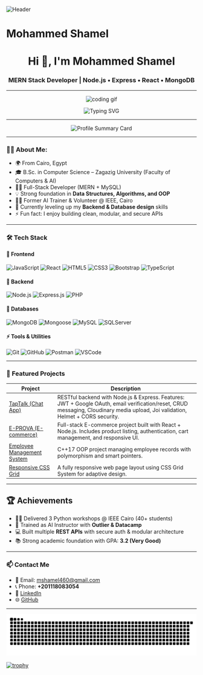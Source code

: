 ![Header](https://capsule-render.vercel.app/api?type=waving&color=gradient&height=100&section=header)

# Mohammed Shamel
<h1 align="center">Hi 👋, I'm Mohammed Shamel</h1>
<h3 align="center">MERN Stack Developer | Node.js • Express • React • MongoDB</h3>

---

<p align="center">
  <img src="https://media.giphy.com/media/LMcB8XospGZO8UQq87/giphy.gif" width="500" alt="coding gif"/>
</p>

<p align="center">
  <img src="https://readme-typing-svg.demolab.com?font=Fira+Code&weight=500&size=22&pause=1000&color=00C2FF&center=true&vCenter=true&width=500&lines=Full-Stack+Web+Developer;Node.js+%26+Express+Specialist;React+Frontend+Developer;MongoDB+%26+MySQL+Databases" alt="Typing SVG" />
</p>

---

<p align="center">
  <img src="https://github-profile-summary-cards.vercel.app/api/cards/profile-details?username=Mohamed-shamel1&theme=github_dark" alt="Profile Summary Card"/>
</p>

---

### 👨‍💻 About Me:
- 🌍 From Cairo, Egypt  
- 🎓 B.Sc. in Computer Science – Zagazig University (Faculty of Computers & AI)  
- 👨‍💻 Full-Stack Developer (MERN + MySQL)  
- 💡 Strong foundation in **Data Structures, Algorithms, and OOP**  
- 👨‍🏫 Former AI Trainer & Volunteer @ IEEE, Cairo  
- 🌱 Currently leveling up my **Backend & Database design** skills  
- ⚡ Fun fact: I enjoy building clean, modular, and secure APIs  

---

### 🛠️ Tech Stack

#### 🚀 Frontend
![JavaScript](https://img.shields.io/badge/-JavaScript-F7DF1E?style=flat&logo=javascript&logoColor=black)
![React](https://img.shields.io/badge/-React-61DAFB?style=flat&logo=react&logoColor=black)
![HTML5](https://img.shields.io/badge/-HTML5-E34F26?style=flat&logo=html5&logoColor=white)
![CSS3](https://img.shields.io/badge/-CSS3-1572B6?style=flat&logo=css3&logoColor=white)
![Bootstrap](https://img.shields.io/badge/-Bootstrap-7952B3?style=flat&logo=bootstrap&logoColor=white)
![TypeScript](https://img.shields.io/badge/-TypeScript-3178C6?style=flat&logo=typescript&logoColor=white)

#### 🔧 Backend
![Node.js](https://img.shields.io/badge/-Node.js-339933?style=flat&logo=node.js&logoColor=white)
![Express.js](https://img.shields.io/badge/-Express.js-000000?style=flat&logo=express&logoColor=white)
![PHP](https://img.shields.io/badge/-PHP-777BB4?style=flat&logo=php&logoColor=white)

#### 💾 Databases
![MongoDB](https://img.shields.io/badge/-MongoDB-47A248?style=flat&logo=mongodb&logoColor=white)
![Mongoose](https://img.shields.io/badge/-Mongoose-880000?style=flat&logo=mongoose&logoColor=white)
![MySQL](https://img.shields.io/badge/-MySQL-4479A1?style=flat&logo=mysql&logoColor=white)
![SQLServer](https://img.shields.io/badge/-SQL%20Server-CC2927?style=flat&logo=microsoftsqlserver&logoColor=white)

#### ⚡ Tools & Utilities
![Git](https://img.shields.io/badge/-Git-F05032?style=flat&logo=git&logoColor=white)
![GitHub](https://img.shields.io/badge/-GitHub-181717?style=flat&logo=github&logoColor=white)
![Postman](https://img.shields.io/badge/-Postman-FF6C37?style=flat&logo=postman&logoColor=white)
![VSCode](https://img.shields.io/badge/-VSCode-007ACC?style=flat&logo=visualstudiocode&logoColor=white)

---

### 💼 Featured Projects

| Project | Description |
|--------|-------------|
| [TapTalk (Chat App)](https://github.com/Mohamed-shamel1/TapTalk) | RESTful backend with Node.js & Express. Features: JWT + Google OAuth, email verification/reset, CRUD messaging, Cloudinary media upload, Joi validation, Helmet + CORS security. |
| [E-PROVA (E-commerce)](https://github.com/Mohamed-shamel1/E-commrce_ITI-Project) | Full-stack E-commerce project built with React + Node.js. Includes product listing, authentication, cart management, and responsive UI. |
| [Employee Management System](https://github.com/Mohamed-shamel1/Employee-Management) | C++17 OOP project managing employee records with polymorphism and smart pointers. |
| [Responsive CSS Grid](https://github.com/Mohamed-shamel1/New.phone) | A fully responsive web page layout using CSS Grid System for adaptive design. |

---

## 🏆 Achievements
- 👨‍🏫 Delivered 3 Python workshops @ IEEE Cairo (40+ students)  
- 🏅 Trained as AI Instructor with **Outlier & Datacamp**  
- 💻 Built multiple **REST APIs** with secure auth & modular architecture  
- 📚 Strong academic foundation with GPA: **3.2 (Very Good)**  

---

### 📫 Contact Me
- 📧 Email: [mshamel460@gmail.com](mailto:mshamel460@gmail.com)  
- 📞 Phone: **+201118083054**  
- 💼 [LinkedIn](https://www.linkedin.com/in/mohammed-shamel)  
- 🌐 [GitHub](https://github.com/Mohamed-shamel1)  

---

![Snake animation](https://raw.githubusercontent.com/romanyn36/romanyn36/output/snake.svg)

[![trophy](https://github-profile-trophy.vercel.app/?username=Mohamed-shamel1&theme=darkhub&title=Repositories,Commits,Followers,Experience)](https://github.com/ryo-ma/github-profile-trophy)

